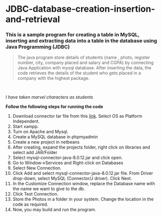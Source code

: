 # JDBC-database-creation-insertion-and-retrieval
### This is a sample program for creating a table in MySQL, inserting and extracting data into a table in the database using Java Programming (JDBC) 
> The java program store details of students (name , photo, register number, city, company placed and salary and CGPA) by connecting Java Application with mysql database. 
After inserting the data, the code retrieves the details of the student who gets placed in a company with the highest package.
</br>

*I have taken marvel characters as students* 
</br>

**Follow the following steps for running the code**
1. Download connector tar file from this [link](https://dev.mysql.com/downloads/connector/j/). Select OS as Platform Independent.
1. Start xampp.
1. Turn on Apache and Mysql.
1. Create a MySQL database in phpmyadmin
1. Create a new project in netbeans
1. After creating, expand the projects folder, right click on libraries and select add JAR/Folder
1. Select mysql-connector-java-8.0.12.jar and click open. 
1. Go to Window->Services and Right-click on Databases 
1. Select New Connection.
1. Click Add and select mysql-connector-java-8.0.12.jar file. From Driver drop-down, select MySQL (Connector/J driver). Click Next.
1. In the Customize Connection window, replace the Database name with the name we want to give to the db.
1. Click Test Connection.
1. Store the Photos in a folder in your system. Change the location in the code as required.
1. Now, you may build and run the program.
